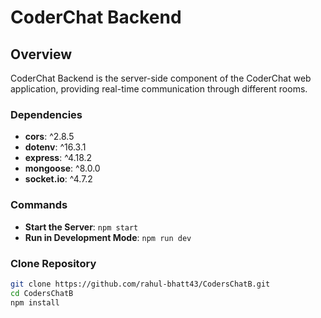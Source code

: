 # CoderChat Backend

## Overview

CoderChat Backend is the server-side component of the CoderChat web application, providing real-time communication through different rooms.

### Dependencies

- **cors**: ^2.8.5
- **dotenv**: ^16.3.1
- **express**: ^4.18.2
- **mongoose**: ^8.0.0
- **socket.io**: ^4.7.2

### Commands

- **Start the Server**: `npm start`
- **Run in Development Mode**: `npm run dev`

### Clone Repository

```bash
git clone https://github.com/rahul-bhatt43/CodersChatB.git
cd CodersChatB
npm install
```
